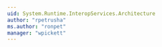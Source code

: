 ```yaml
---
uid: System.Runtime.InteropServices.Architecture
author: "rpetrusha"
ms.author: "ronpet"
manager: "wpickett"
---
```

